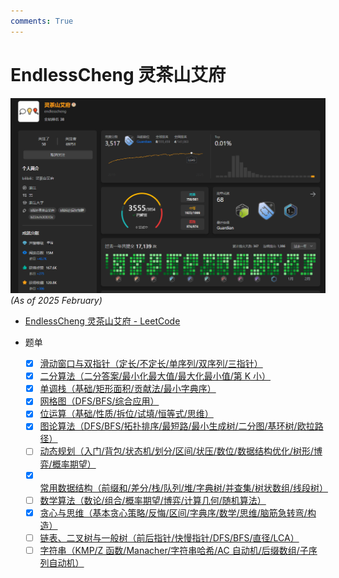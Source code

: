 ```yaml
---
comments: True
---
```


# EndlessCheng 灵茶山艾府

![endlesscheng](../assets/endlesscheng.png)
_(As of 2025 February)_

- [EndlessCheng 灵茶山艾府 - LeetCode](https://leetcode.cn/u/endlesscheng/)
- 题单

  - [x] [滑动窗口与双指针（定长/不定长/单序列/双序列/三指针）](https://leetcode.cn/circle/discuss/0viNMK/)
  - [x] [二分算法（二分答案/最小化最大值/最大化最小值/第 K 小）](https://leetcode.cn/circle/discuss/SqopEo/)
  - [x] [单调栈（基础/矩形面积/贡献法/最小字典序）](https://leetcode.cn/circle/discuss/9oZFK9/)
  - [x] [网格图（DFS/BFS/综合应用）](https://leetcode.cn/circle/discuss/YiXPXW/)
  - [x] [位运算（基础/性质/拆位/试填/恒等式/思维）](https://leetcode.cn/circle/discuss/dHn9Vk/)
  - [x] [图论算法（DFS/BFS/拓扑排序/最短路/最小生成树/二分图/基环树/欧拉路径）](https://leetcode.cn/circle/discuss/01LUak/)
  - [ ] [动态规划（入门/背包/状态机/划分/区间/状压/数位/数据结构优化/树形/博弈/概率期望）](https://leetcode.cn/circle/discuss/tXLS3i/)
  - [x] [常用数据结构（前缀和/差分/栈/队列/堆/字典树/并查集/树状数组/线段树）](https://leetcode.cn/circle/discuss/mOr1u6/)
  - [ ] [数学算法（数论/组合/概率期望/博弈/计算几何/随机算法）](https://leetcode.cn/circle/discuss/IYT3ss/)
  - [x] [贪心与思维（基本贪心策略/反悔/区间/字典序/数学/思维/脑筋急转弯/构造）](https://leetcode.cn/circle/discuss/g6KTKL/)
  - [ ] [链表、二叉树与一般树（前后指针/快慢指针/DFS/BFS/直径/LCA）](https://leetcode.cn/circle/discuss/K0n2gO/)
  - [ ] [字符串（KMP/Z 函数/Manacher/字符串哈希/AC 自动机/后缀数组/子序列自动机）](https://leetcode.cn/circle/discuss/SJFwQI/)
